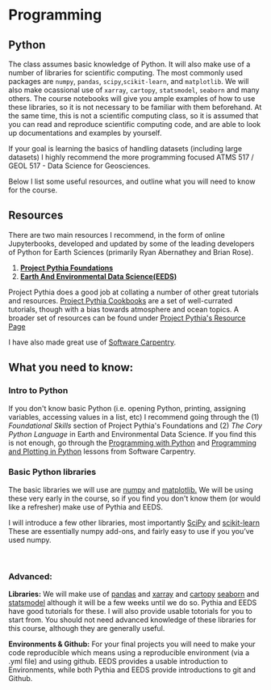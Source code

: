 # Programming

## Python
The class assumes basic knowledge of Python. It will also make use of a number of libraries for scientific computing. The most commonly used packages are <code>numpy</code>, <code>pandas</code>, <code>scipy</code>,<code>scikit-learn</code>, and <code>matplotlib</code>. We will also make ocassional use of <code>xarray</code>, <code>cartopy</code>, <code>statsmodel</code>, <code>seaborn</code> and many others. 
 The course notebooks will give you ample examples of how to use these libraries, so it is not necessary to be familiar with them beforehand. At the same time, this is not a scientific computing class, so it is assumed that you can read and reproduce scientific computing code, and are able to look up documentations and examples by yourself.

If your goal is learning the  basics of handling datasets (including large datasets)  I highly recommend the more programming focused ATMS 517 / GEOL 517 - Data Science for Geosciences. 

Below I list some useful resources, and outline what you will need to know for the course. 

## Resources
There are two main resources I recommend, in the form of online Jupyterbooks, developed and updated by some of the leading developers of Python for Earth Sciences (primarily Ryan Abernathey and Brian Rose).
1. **[Project Pythia Foundations](https://foundations.projectpythia.org/landing-page.html)**
2. **[Earth And Environmental Data Science(EEDS)](https://earth-env-data-science.github.io/intro.html)**

Project Pythia does a good job at collating a number of other great tutorials and resources. [Project Pythia Cookbooks](https://cookbooks.projectpythia.org/) are a set of well-currated tutorials, though with a bias towards atmosphere and ocean topics. A broader set of resources can be found under [Project Pythia's Resource Page](https://projectpythia.org/resource-gallery.html)

I have also made great use of [Software Carpentry](https://software-carpentry.org/lessons/). 

## What you need to know:
### Intro to  Python
If you don't know basic Python (i.e. opening Python, printing, assigning variables, accessing values in a list, etc) I recommend going through the (1) *Foundational Skills* section of Project Pythia's Foundations and (2) *The Cory Python Language* in Earth and Environmental Data Science. If you find this is not enough, go through the [Programming with Python](https://swcarpentry.github.io/python-novice-inflammation/) and [Programming and Plotting in Python](https://swcarpentry.github.io/python-novice-gapminder) lessons from Software Carpentry.  

### Basic Python libraries
The basic libraries we will use are [numpy](https://numpy.org/) and [matplotlib.](https://matplotlib.org/) We will be using these very early in the course, so if you find you don't know them (or would like a refresher) make use of Pythia and EEDS. 

I will introduce a few other libraries, most importantly [SciPy](https://scipy.org/) and [scikit-learn](https://scikit-learn.org/stable/) These are essentially numpy add-ons, and fairly easy to use if you you’ve used numpy.

 
### Advanced: 

**Libraries:** We will make use of [pandas](https://pandas.pydata.org/) and [xarray](https://docs.xarray.dev/en/stable/) and [cartopy](https://pypi.org/project/Cartopy/) [seaborn](https://www.google.com/search?q=searborn&oq=searborn&gs_lcrp=EgZjaHJvbWUyBggAEEUYOdIBCDExMTdqMGo3qAIAsAIA&sourceid=chrome&ie=UTF-8) and [statsmodel](https://www.statsmodels.org/stable/index.html) although it will be a few weeks until we do so. Pythia and EEDS have good tutorials for these. I will also provide usable totorials for you to start from. You should not need advanced knowledge of these libraries for this course, although they are generally useful. 

**Environments & Github:** For your final projects you will need to make your code reproducible which means using a reproducible environment (via a .yml file) and using github. EEDS provides a usable introduction to Environments, while both Pythia and EEDS provide introductions to git and Github.
